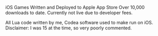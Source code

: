 iOS Games Written and Deployed to Apple App Store
Over 10,000 downloads to date. Currently not live due to developer fees.

All Lua code written by me, Codea software used to make run on iOS.
Disclaimer: I was 15 at the time, so very poorly commented.
